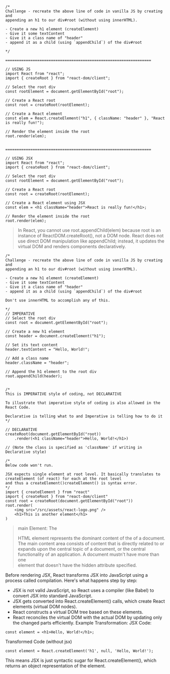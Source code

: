 ```
/* 
Challenge - recreate the above line of code in vanilla JS by creating and
appending an h1 to our div#root (without using innerHTML).

- Create a new h1 element (createElement)
- Give it some textContent
- Give it a class name of "header"
- append it as a child (using `appendChild`) of the div#root
    
*/

================================================================

// USING JS
import React from "react";
import { createRoot } from "react-dom/client";

// Select the root div
const rootElement = document.getElementById("root");

// Create a React root
const root = createRoot(rootElement);

// Create a React element
const elem = React.createElement("h1", { className: "header" }, "React is really fun!");

// Render the element inside the root
root.render(elem);


================================================================

// USING JSX
import React from "react";
import { createRoot } from "react-dom/client";

// Select the root div
const rootElement = document.getElementById("root");

// Create a React root
const root = createRoot(rootElement);

// Create a React element using JSX
const elem = <h1 className="header">React is really fun!</h1>;

// Render the element inside the root
root.render(elem);
```

> In React, you cannot use root.appendChild(elem) because root is an instance of ReactDOM.createRoot(), not a DOM node. React does not use direct DOM manipulation like appendChild; instead, it updates the virtual DOM and renders components declaratively.

```
/* 
Challenge - recreate the above line of code in vanilla JS by creating and
appending an h1 to our div#root (without using innerHTML).

- Create a new h1 element (createElement)
- Give it some textContent
- Give it a class name of "header"
- append it as a child (using `appendChild`) of the div#root

Don't use innerHTML to accomplish any of this.
    
*/
// IMPERATIVE
// Select the root div
const root = document.getElementById("root");

// Create a new h1 element
const header = document.createElement("h1");

// Set its text content
header.textContent = "Hello, World!";

// Add a class name
header.className = "header";

// Append the h1 element to the root div
root.appendChild(header);


/*
This is IMPERATIVE style of coding, not DECLARATIVE

To illustrate that imperative style of coding is also allowed in the React Code.

Declarative is telling what to and Imperative is telling how to do it
*/

// DECLARATIVE
createRoot(document.getElementById("root))
    .render(<h1 className="header">Hello, World!</h1>)
    
// (Note the class is specified as 'className' if writing in Declarative style)
```


```
/*
Below code won't run.

JSX expects single element at root level. It basically translates to createElement (of react) for each at the root level
and thus a createElement()createElement() is syntax error.
*/
import { createElement } from "react"
import { createRoot } from "react-dom/client"
const root = createRoot(document.getElementById("root"))
root.render(
    <img src="/src/assets/react-logo.png" />
    <h1>This is another element</h1>
)
```

> main Element: The <main> HTML element represents the dominant content of the <body> of a document. The main content area consists of content that is directly related to or expands upon the central topic of a document, or the central functionality of an application. A document mustn't have more than one <main> element that doesn't have the hidden attribute specified.


Before rendering JSX, React transforms JSX into JavaScript using a process called compilation. Here's what happens step by step:
* JSX is not valid JavaScript, so React uses a compiler (like Babel) to convert JSX into standard JavaScript.
* JSX gets converted into React.createElement() calls, which create React elements (virtual DOM nodes).
* React constructs a virtual DOM tree based on these elements.
* React reconciles the virtual DOM with the actual DOM by updating only the changed parts efficiently.
Example Transformation:
JSX Code:
```
const element = <h1>Hello, World!</h1>;
```

Transformed Code (without jsx)
```
const element = React.createElement('h1', null, 'Hello, World!');
```
This means JSX is just syntactic sugar for React.createElement(), which returns an object representation of the element.